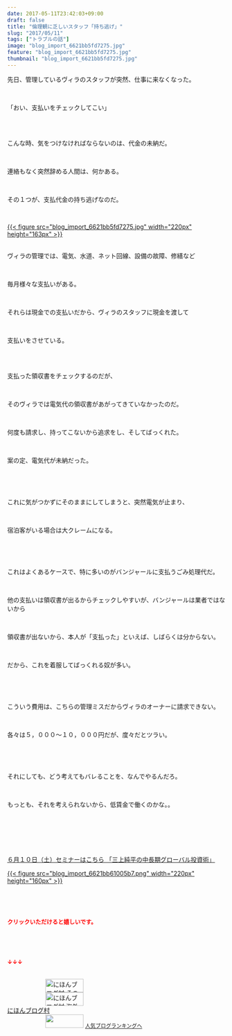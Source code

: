 ```yaml
---
date: 2017-05-11T23:42:03+09:00
draft: false
title: "倫理観に乏しいスタッフ「持ち逃げ」"
slug: "2017/05/11"
tags: ["トラブルの話"]
image: "blog_import_6621bb5fd7275.jpg"
feature: "blog_import_6621bb5fd7275.jpg"
thumbnail: "blog_import_6621bb5fd7275.jpg"
---
```

<p>先日、管理しているヴィラのスタッフが突然、仕事に来なくなった。</p><p> </p><p>「おい、支払いをチェックしてこい」</p><p> </p><p><br/>こんな時、気をつけなければならないのは、代金の未納だ。</p><p> </p><p>連絡もなく突然辞める人間は、何かある。</p><p> </p><p>その１つが、支払代金の持ち逃げなのだ。</p><p> </p><p><a href="blog_import_6621bb5fd7275.jpg">{{< figure src="blog_import_6621bb5fd7275.jpg" width="220px" height="163px" >}}</a></p><p><br/>ヴィラの管理では、電気、水道、ネット回線、設備の故障、修繕など</p><p> </p><p>毎月様々な支払いがある。</p><p> </p><p>それらは現金での支払いだから、ヴィラのスタッフに現金を渡して</p><p> </p><p>支払いをさせている。</p><p> </p><p><br/>支払った領収書をチェックするのだが、</p><p> </p><p>そのヴィラでは電気代の領収書があがってきていなかったのだ。</p><p> </p><p>何度も請求し、持ってこないから追求をし、そしてばっくれた。</p><p> </p><p>案の定、電気代が未納だった。</p><p> </p><p> </p><p>これに気がつかずにそのままにしてしまうと、突然電気が止まり、</p><p> </p><p>宿泊客がいる場合は大クレームになる。</p><p> </p><p> </p><p>これはよくあるケースで、特に多いのがバンジャールに支払うごみ処理代だ。</p><p> </p><p>他の支払いは領収書が出るからチェックしやすいが、バンジャールは業者ではないから</p><p> </p><p>領収書が出ないから、本人が「支払った」といえば、しばらくは分からない。</p><p> </p><p>だから、これを着服してばっくれる奴が多い。</p><p> </p><p> </p><p>こういう費用は、こちらの管理ミスだからヴィラのオーナーに請求できない。</p><p> </p><p>各々は５，０００～１０，０００円だが、度々だとツラい。</p><p> </p><p> </p><p>それにしても、どう考えてもバレることを、なんでやるんだろ。</p><p> </p><p>もっとも、それを考えられないから、低賃金で働くのかな。。</p><p> </p><p> </p><p> </p><p><a href="10_ek" target="_blank">６月１０日（土）セミナーはこちら 「三上純平の中長期グローバル投資術」</a></p><p><a href="10_ek" target="_blank">{{< figure src="blog_import_6621bb61005b7.png" width="220px" height="160px" >}}</a></p><p> </p><p> </p><p><font color="#ff0000" size="2"><strong>クリックいただけると嬉しいです。</strong></font></p><p> </p><p> </p><p><font color="#ff0000" size="2"><strong>↓↓↓</strong></font></p><p><br/><a href="ranking.html?p_cid=01260127" id="&amp;blogmura_banner" target="_blank"><img alt="にほんブログ村 その他生活ブログ 不動産投資へ" border="0" height="31" src="data:image/svg+xml;charset=utf-8,%3Csvg%20xmlns%3D%22http%3A%2F%2Fwww.w3.org%2F2000%2Fsvg%22%20title%3D%22Placeholder%20for%20Images%22%20role%3D%22presentation%22%20viewBox%3D%220%200%2088%2031%22%20%2F%3E" width="88" data-src="//life.blogmura.com/hudousantoushi/img/hudousantoushi88_31.gif" style="aspect-ratio: auto 88 / 31;"/><noscript><img alt="にほんブログ村 その他生活ブログ 不動産投資へ" border="0" height="31" src="//life.blogmura.com/hudousantoushi/img/hudousantoushi88_31.gif" width="88"></noscript></a><br/><a href="ranking.html?p_cid=01260127" target="_blank"><img alt="にほんブログ村 海外生活ブログ バリ島情報へ" border="0" height="31" src="data:image/svg+xml;charset=utf-8,%3Csvg%20xmlns%3D%22http%3A%2F%2Fwww.w3.org%2F2000%2Fsvg%22%20title%3D%22Placeholder%20for%20Images%22%20role%3D%22presentation%22%20viewBox%3D%220%200%2088%2031%22%20%2F%3E" width="88" data-src="https://img-proxy.blog-video.jp/images?url=http%3A%2F%2Foverseas.blogmura.com%2Fbali%2Fimg%2Fbali88_31.gif" style="aspect-ratio: auto 88 / 31;"/><noscript><img alt="にほんブログ村 海外生活ブログ バリ島情報へ" border="0" height="31" src="https://img-proxy.blog-video.jp/images?url=http%3A%2F%2Foverseas.blogmura.com%2Fbali%2Fimg%2Fbali88_31.gif" width="88"></noscript></a><br/><a href="ranking.html?p_cid=01260127" target="_blank">にほんブログ村</a><br/><a href="link.php?1804582" title="人気ブログランキングへ"><img border="0" height="31" src="data:image/svg+xml;charset=utf-8,%3Csvg%20xmlns%3D%22http%3A%2F%2Fwww.w3.org%2F2000%2Fsvg%22%20title%3D%22Placeholder%20for%20Images%22%20role%3D%22presentation%22%20viewBox%3D%220%200%2088%2031%22%20%2F%3E" width="88" data-src="https://blog.with2.net/img/banner/banner_22.gif" style="aspect-ratio: auto 88 / 31;"/><noscript><img border="0" height="31" src="https://blog.with2.net/img/banner/banner_22.gif" width="88"></noscript></a> <a href="link.php?1804582" style="font-size: 12px;">人気ブログランキングへ</a></p>

